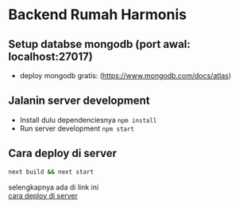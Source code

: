 # Backend Rumah Harmonis

## Setup databse mongodb (port awal: localhost:27017)
- deploy mongodb gratis: (https://www.mongodb.com/docs/atlas)

## Jalanin server development
- Install dulu dependenciesnya  `npm install`
- Run server development `npm start`

## Cara deploy di server

```bash
next build && next start
```
selengkapnya ada di link ini  
[cara deploy di server](https://nextjs.org/docs/deployment)